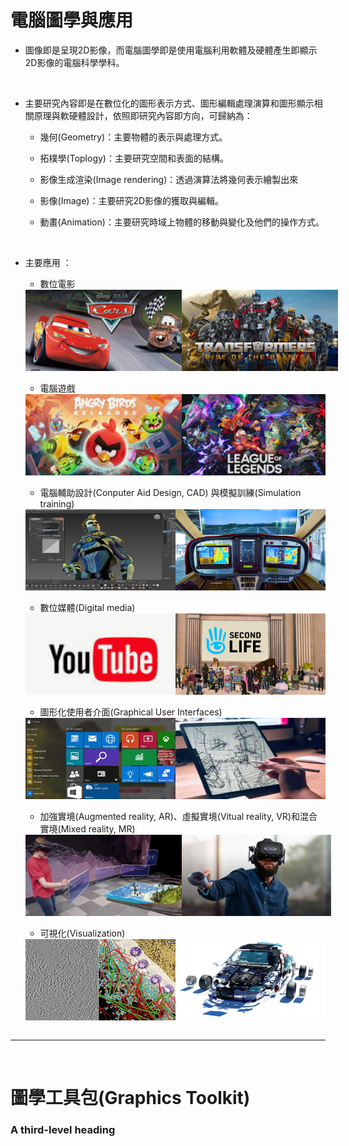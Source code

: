 # 電腦圖學與應用

* 圖像即是呈現2D影像，而電腦圖學即是使用電腦利用軟體及硬體產生即顯示2D影像的電腦科學學科。    
<br/>

* 主要研究內容即是在數位化的圖形表示方式、圖形編輯處理演算和圖形顯示相關原理與軟硬體設計，依照即研究內容即方向，可歸納為：
    * 幾何(Geometry)：主要物體的表示與處理方式。


    * 拓樸學(Toplogy)：主要研究空間和表面的結構。


    * 影像生成渲染(Image rendering)：透過演算法將幾何表示繪製出來

    * 影像(Image)：主要研究2D影像的獲取與編輯。

    * 動畫(Animation)：主要研究時域上物體的移動與變化及他們的操作方式。  
<br/>

* 主要應用 ：

    * 數位電影  

    <div style="display: flex; justify-content: space-around;">
       <img src="./img/Pixar.png" alt="Pixar" width="250" height = "130">
       <img src="./img/Transformers.png" alt="Transformers" width="250" height = "130">
    </div>
    <br/>

    * 電腦遊戲

    <div style="display: flex; justify-content: space-around;">
       <img src="./img/AngryBird.png" alt="AngryBird" width="250" height = "130">
       <img src="./img/LOL.png" alt="LOL" width="250" height = "130">
    </div>
    <br/>

    * 電腦輔助設計(Conputer Aid Design, CAD) 與模擬訓練(Simulation training)

    <div style="display: flex; justify-content: space-around;">
       <img src="./img/Autodesk.png" alt="Autodesk" width="250" height = "130">
       <img src="./img/Maya.png" alt="Maya" width="250" height = "130">
    </div>
    <br/>

    * 數位媒體(Digital media)

    <div style="display: flex; justify-content: space-around;">
       <img src="./img/Youtube.png" alt="Youtube" width="250" height = "130">
       <img src="./img/Second Life.png" alt="Second Life" width="250" height = "130">
    </div>
    <br/>

    * 圖形化使用者介面(Graphical User Interfaces)

    <div style="display: flex; justify-content: space-around;">
       <img src="./img/Windows.png" alt="Pixar" width="250" height = "130">
       <img src="./img/Ipad.png" alt="Transformers" width="250" height = "130">
    </div>
    <br/>

    * 加強實境(Augmented reality, AR)、虛擬實境(Vitual reality, VR)和混合實境(Mixed reality, MR)

    <div style="display: flex; justify-content: space-around;">
       <img src="./img/Hololens.png" alt="Hololens" width="250" height = "130">
       <img src="./img/Vive.png" alt="Vive" width="250" height = "130">
    </div>
    <br/>

    * 可視化(Visualization)

    <div style="display: flex; justify-content: space-around;">
       <img src="./img/simon.png" alt="simon" width="250" height = "130">
       <img src="./img/Technical illustration.png" alt="Technical illustration" width="250" height = "130">
    </div>
    <br/>  
---
<br/>  

# 圖學工具包(Graphics Toolkit)

### A third-level heading